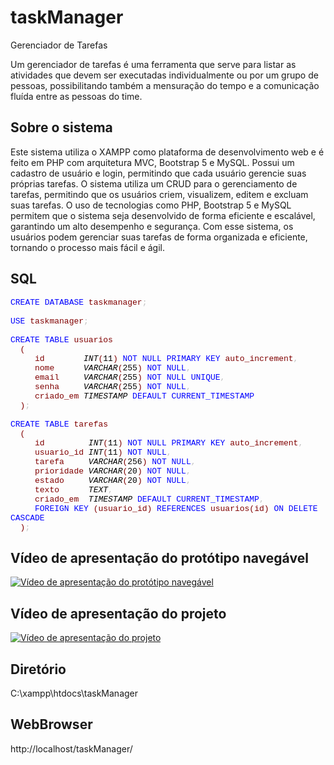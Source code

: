 # taskManager
Gerenciador de Tarefas

Um gerenciador de tarefas é uma ferramenta que serve para listar as atividades que devem ser executadas individualmente ou por um grupo de pessoas, possibilitando também a mensuração do tempo e a comunicação fluída entre as pessoas do time.

## Sobre o sistema

Este sistema utiliza o XAMPP como plataforma de desenvolvimento web e é feito em PHP com arquitetura MVC, Bootstrap 5 e MySQL. Possui um cadastro de usuário e login, permitindo que cada usuário gerencie suas próprias tarefas. O sistema utiliza um CRUD para o gerenciamento de tarefas, permitindo que os usuários criem, visualizem, editem e excluam suas tarefas. O uso de tecnologias como PHP, Bootstrap 5 e MySQL permitem que o sistema seja desenvolvido de forma eficiente e escalável, garantindo um alto desempenho e segurança. Com esse sistema, os usuários podem gerenciar suas tarefas de forma organizada e eficiente, tornando o processo mais fácil e ágil.

## SQL

<font face="Courier New" size="2">
<font color = "blue">CREATE</font>&nbsp;<font color = "blue">DATABASE</font>&nbsp;<font color = "maroon">taskmanager</font><font color = "silver">;</font>
<br/>
<br/><font color = "blue">USE</font>&nbsp;<font color = "maroon">taskmanager</font><font color = "silver">;</font>
<br/>
<br/><font color = "blue">CREATE</font>&nbsp;<font color = "blue">TABLE</font>&nbsp;<font color = "maroon">usuarios</font>
<br/>&nbsp;&nbsp;<font color = "maroon">(</font>
<br/>&nbsp;&nbsp;&nbsp;&nbsp;&nbsp;<font color = "maroon">id</font>&nbsp;&nbsp;&nbsp;&nbsp;&nbsp;&nbsp;&nbsp;&nbsp;<font color = "black"><i>INT</i></font><font color = "maroon">(</font><font color = "black">11</font><font color = "maroon">)</font>&nbsp;<font color = "blue">NOT</font>&nbsp;<font color = "blue">NULL</font>&nbsp;<font color = "blue">PRIMARY</font>&nbsp;<font color = "blue">KEY</font>&nbsp;<font color = "maroon">auto_increment</font><font color = "silver">,</font>
<br/>&nbsp;&nbsp;&nbsp;&nbsp;&nbsp;<font color = "maroon">nome</font>&nbsp;&nbsp;&nbsp;&nbsp;&nbsp;&nbsp;<font color = "black"><i>VARCHAR</i></font><font color = "maroon">(</font><font color = "black">255</font><font color = "maroon">)</font>&nbsp;<font color = "blue">NOT</font>&nbsp;<font color = "blue">NULL</font><font color = "silver">,</font>
<br/>&nbsp;&nbsp;&nbsp;&nbsp;&nbsp;<font color = "maroon">email</font>&nbsp;&nbsp;&nbsp;&nbsp;&nbsp;<font color = "black"><i>VARCHAR</i></font><font color = "maroon">(</font><font color = "black">255</font><font color = "maroon">)</font>&nbsp;<font color = "blue">NOT</font>&nbsp;<font color = "blue">NULL</font>&nbsp;<font color = "blue">UNIQUE</font><font color = "silver">,</font>
<br/>&nbsp;&nbsp;&nbsp;&nbsp;&nbsp;<font color = "maroon">senha</font>&nbsp;&nbsp;&nbsp;&nbsp;&nbsp;<font color = "black"><i>VARCHAR</i></font><font color = "maroon">(</font><font color = "black">255</font><font color = "maroon">)</font>&nbsp;<font color = "blue">NOT</font>&nbsp;<font color = "blue">NULL</font><font color = "silver">,</font>
<br/>&nbsp;&nbsp;&nbsp;&nbsp;&nbsp;<font color = "maroon">criado_em</font>&nbsp;<font color = "black"><i>TIMESTAMP</i></font>&nbsp;<font color = "blue">DEFAULT</font>&nbsp;<font color = "blue">CURRENT_TIMESTAMP</font>
<br/>&nbsp;&nbsp;<font color = "maroon">)</font><font color = "silver">;</font>
<br/>
<br/><font color = "blue">CREATE</font>&nbsp;<font color = "blue">TABLE</font>&nbsp;<font color = "maroon">tarefas</font>
<br/>&nbsp;&nbsp;<font color = "maroon">(</font>
<br/>&nbsp;&nbsp;&nbsp;&nbsp;&nbsp;<font color = "maroon">id</font>&nbsp;&nbsp;&nbsp;&nbsp;&nbsp;&nbsp;&nbsp;&nbsp;&nbsp;<font color = "black"><i>INT</i></font><font color = "maroon">(</font><font color = "black">11</font><font color = "maroon">)</font>&nbsp;<font color = "blue">NOT</font>&nbsp;<font color = "blue">NULL</font>&nbsp;<font color = "blue">PRIMARY</font>&nbsp;<font color = "blue">KEY</font>&nbsp;<font color = "maroon">auto_increment</font><font color = "silver">,</font>
<br/>&nbsp;&nbsp;&nbsp;&nbsp;&nbsp;<font color = "maroon">usuario_id</font>&nbsp;<font color = "black"><i>INT</i></font><font color = "maroon">(</font><font color = "black">11</font><font color = "maroon">)</font>&nbsp;<font color = "blue">NOT</font>&nbsp;<font color = "blue">NULL</font><font color = "silver">,</font>
<br/>&nbsp;&nbsp;&nbsp;&nbsp;&nbsp;<font color = "maroon">tarefa</font>&nbsp;&nbsp;&nbsp;&nbsp;&nbsp;<font color = "black"><i>VARCHAR</i></font><font color = "maroon">(</font><font color = "black">256</font><font color = "maroon">)</font>&nbsp;<font color = "blue">NOT</font>&nbsp;<font color = "blue">NULL</font><font color = "silver">,</font>
<br/>&nbsp;&nbsp;&nbsp;&nbsp;&nbsp;<font color = "maroon">prioridade</font>&nbsp;<font color = "black"><i>VARCHAR</i></font><font color = "maroon">(</font><font color = "black">20</font><font color = "maroon">)</font>&nbsp;<font color = "blue">NOT</font>&nbsp;<font color = "blue">NULL</font><font color = "silver">,</font>
<br/>&nbsp;&nbsp;&nbsp;&nbsp;&nbsp;<font color = "maroon">estado</font>&nbsp;&nbsp;&nbsp;&nbsp;&nbsp;<font color = "black"><i>VARCHAR</i></font><font color = "maroon">(</font><font color = "black">20</font><font color = "maroon">)</font>&nbsp;<font color = "blue">NOT</font>&nbsp;<font color = "blue">NULL</font><font color = "silver">,</font>
<br/>&nbsp;&nbsp;&nbsp;&nbsp;&nbsp;<font color = "maroon">texto</font>&nbsp;&nbsp;&nbsp;&nbsp;&nbsp;&nbsp;<font color = "black"><i>TEXT</i></font><font color = "silver">,</font>
<br/>&nbsp;&nbsp;&nbsp;&nbsp;&nbsp;<font color = "maroon">criado_em</font>&nbsp;&nbsp;<font color = "black"><i>TIMESTAMP</i></font>&nbsp;<font color = "blue">DEFAULT</font>&nbsp;<font color = "blue">CURRENT_TIMESTAMP</font><font color = "silver">,</font>
<br/>&nbsp;&nbsp;&nbsp;&nbsp;&nbsp;<font color = "blue">FOREIGN</font>&nbsp;<font color = "blue">KEY</font>&nbsp;<font color = "maroon">(</font><font color = "maroon">usuario_id</font><font color = "maroon">)</font>&nbsp;<font color = "blue">REFERENCES</font>&nbsp;<font color = "maroon">usuarios</font><font color = "maroon">(</font><font color = "maroon">id</font><font color = "maroon">)</font>&nbsp;<font color = "blue">ON</font>&nbsp;<font color = "blue">DELETE</font>&nbsp;<font color = "blue">CASCADE</font>
<br/>&nbsp;&nbsp;<font color = "maroon">)</font><font color = "silver">;</font>&nbsp;
</font>

## Vídeo de apresentação do protótipo navegável

[![Vídeo de apresentação do protótipo navegável](https://img.youtube.com/vi/U9CRoFoHSpQ/maxresdefault.jpg)](https://www.youtube.com/watch?v=U9CRoFoHSpQ)

## Vídeo de apresentação do projeto

[![Vídeo de apresentação do projeto](https://img.youtube.com/vi/2vnytdLf5to/maxresdefault.jpg)](https://www.youtube.com/watch?v=2vnytdLf5to)

## Diretório

C:\xampp\htdocs\taskManager

## WebBrowser

http://localhost/taskManager/


